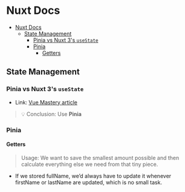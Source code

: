 # Nuxt Docs

- [Nuxt Docs](#nuxt-docs)
  - [State Management](#state-management)
    - [Pinia vs Nuxt 3's `useState`](#pinia-vs-nuxt-3s-usestate)
    - [Pinia](#pinia)
      - [Getters](#getters)

## State Management

### Pinia vs Nuxt 3's `useState`

- Link: [Vue Mastery article](https://www.vuemastery.com/blog/nuxt-3-state-mangement-pinia-vs-usestate/)

> 💡 Conclusion: Use **Pinia**

### Pinia

#### Getters

> Usage: We want to save the smallest amount possible and then calculate everything else we need from that tiny piece.

- If we stored fullName, we’d always have to update it whenever firstName or lastName are updated, which is no small task.
